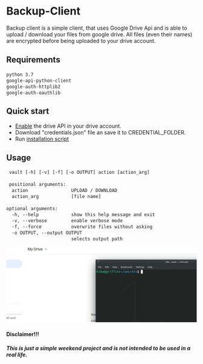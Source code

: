 # Backup-Client


Backup client is a simple client, that uses Google Drive Api and is able to upload / download your files from google drive.
All files (even their names) are encrypted before being uploaded to your drive account.



## Requirements
```
python 3.7
google-api-python-client
google-auth-httplib2
google-auth-oauthlib
```


## Quick start

- [Enable](https://developers.google.com/drive/api/v3/quickstart/js) the drive API in your drive account.
- Download "credentials.json" file an save it to CREDENTIAL_FOLDER.
- Run [installation script](./install.sh)

## Usage
```
 vault [-h] [-v] [-f] [-o OUTPUT] action [action_arg]
 
 positional arguments:
  action                UPLOAD / DOWNLOAD
  action_arg            [file name]

optional arguments:
  -h, --help            show this help message and exit
  -v, --verbose         enable verbose mode
  -f, --force           overwrite files without asking
  -o OUTPUT, --output OUTPUT
                        selects output path

```
![demo gif](./images/demo.gif)

#### Disclaimer!!!
##### This is just a simple weekend project and is not intended to be used in a real life.